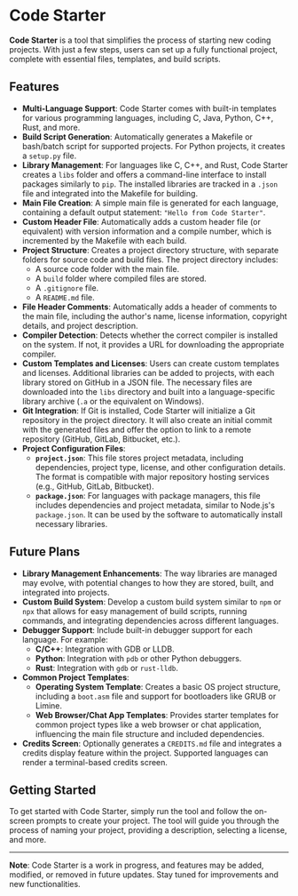 # Code Starter

**Code Starter** is a tool that simplifies the process of starting new coding projects. With just a few steps, users can set up a fully functional project, complete with essential files, templates, and build scripts.

## Features

- **Multi-Language Support**: Code Starter comes with built-in templates for various programming languages, including C, Java, Python, C++, Rust, and more.
- **Build Script Generation**: Automatically generates a Makefile or bash/batch script for supported projects. For Python projects, it creates a `setup.py` file.
- **Library Management**: For languages like C, C++, and Rust, Code Starter creates a `libs` folder and offers a command-line interface to install packages similarly to `pip`. The installed libraries are tracked in a `.json` file and integrated into the Makefile for building.
- **Main File Creation**: A simple main file is generated for each language, containing a default output statement: `"Hello from Code Starter"`.
- **Custom Header File**: Automatically adds a custom header file (or equivalent) with version information and a compile number, which is incremented by the Makefile with each build.
- **Project Structure**: Creates a project directory structure, with separate folders for source code and build files. The project directory includes:
  - A source code folder with the main file.
  - A `build` folder where compiled files are stored.
  - A `.gitignore` file.
  - A `README.md` file.
- **File Header Comments**: Automatically adds a header of comments to the main file, including the author's name, license information, copyright details, and project description.
- **Compiler Detection**: Detects whether the correct compiler is installed on the system. If not, it provides a URL for downloading the appropriate compiler.
- **Custom Templates and Licenses**: Users can create custom templates and licenses. Additional libraries can be added to projects, with each library stored on GitHub in a JSON file. The necessary files are downloaded into the `libs` directory and built into a language-specific library archive (`.a` or the equivalent on Windows).
- **Git Integration**: If Git is installed, Code Starter will initialize a Git repository in the project directory. It will also create an initial commit with the generated files and offer the option to link to a remote repository (GitHub, GitLab, Bitbucket, etc.).
- **Project Configuration Files**:
  - **`project.json`**: This file stores project metadata, including dependencies, project type, license, and other configuration details. The format is compatible with major repository hosting services (e.g., GitHub, GitLab, Bitbucket).
  - **`package.json`**: For languages with package managers, this file includes dependencies and project metadata, similar to Node.js's `package.json`. It can be used by the software to automatically install necessary libraries.

## Future Plans

- **Library Management Enhancements**: The way libraries are managed may evolve, with potential changes to how they are stored, built, and integrated into projects.
- **Custom Build System**: Develop a custom build system similar to `npm` or `npx` that allows for easy management of build scripts, running commands, and integrating dependencies across different languages.
- **Debugger Support**: Include built-in debugger support for each language. For example:
  - **C/C++**: Integration with GDB or LLDB.
  - **Python**: Integration with `pdb` or other Python debuggers.
  - **Rust**: Integration with `gdb` or `rust-lldb`.
- **Common Project Templates**:
  - **Operating System Template**: Creates a basic OS project structure, including a `boot.asm` file and support for bootloaders like GRUB or Limine.
  - **Web Browser/Chat App Templates**: Provides starter templates for common project types like a web browser or chat application, influencing the main file structure and included dependencies.
- **Credits Screen**: Optionally generates a `CREDITS.md` file and integrates a credits display feature within the project. Supported languages can render a terminal-based credits screen.

## Getting Started

To get started with Code Starter, simply run the tool and follow the on-screen prompts to create your project. The tool will guide you through the process of naming your project, providing a description, selecting a license, and more.

---

**Note**: Code Starter is a work in progress, and features may be added, modified, or removed in future updates. Stay tuned for improvements and new functionalities.
